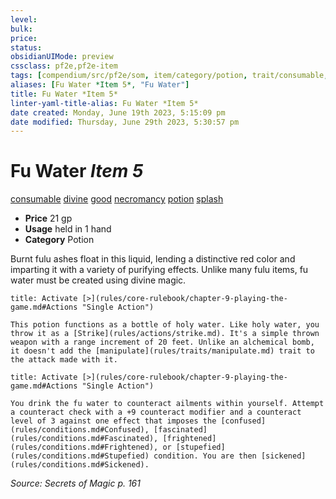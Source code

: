 ```yaml
---
level:
bulk:
price:
status:
obsidianUIMode: preview
cssclass: pf2e,pf2e-item
tags: [compendium/src/pf2e/som, item/category/potion, trait/consumable, trait/divine, trait/good, trait/necromancy, trait/potion, trait/splash]
aliases: [Fu Water *Item 5*, "Fu Water"]
title: Fu Water *Item 5*
linter-yaml-title-alias: Fu Water *Item 5*
date created: Monday, June 19th 2023, 5:15:09 pm
date modified: Thursday, June 29th 2023, 5:30:57 pm
---
```


# Fu Water *Item 5*

[consumable](rules/traits/consumable.md) [divine](rules/traits/divine.md) [good](rules/traits/good.md) [necromancy](rules/traits/necromancy.md) [potion](rules/traits/potion.md) [splash](rules/traits/splash.md)  

- **Price** 21 gp
- **Usage** held in 1 hand
- **Category** Potion

Burnt fulu ashes float in this liquid, lending a distinctive red color and imparting it with a variety of purifying effects. Unlike many fulu items, fu water must be created using divine magic.

```ad-embed-ability
title: Activate [>](rules/core-rulebook/chapter-9-playing-the-game.md#Actions "Single Action")

This potion functions as a bottle of holy water. Like holy water, you throw it as a [Strike](rules/actions/strike.md). It's a simple thrown weapon with a range increment of 20 feet. Unlike an alchemical bomb, it doesn't add the [manipulate](rules/traits/manipulate.md) trait to the attack made with it.
```

```ad-embed-ability
title: Activate [>](rules/core-rulebook/chapter-9-playing-the-game.md#Actions "Single Action")

You drink the fu water to counteract ailments within yourself. Attempt a counteract check with a +9 counteract modifier and a counteract level of 3 against one effect that imposes the [confused](rules/conditions.md#Confused), [fascinated](rules/conditions.md#Fascinated), [frightened](rules/conditions.md#Frightened), or [stupefied](rules/conditions.md#Stupefied) condition. You are then [sickened](rules/conditions.md#Sickened).
```

*Source: Secrets of Magic p. 161*
